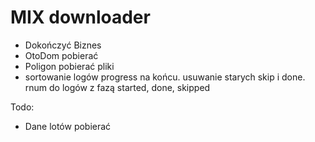 # MIX downloader

- Dokończyć Biznes
- OtoDom pobierać
- Poligon pobierać pliki
- sortowanie logów progress na końcu. usuwanie starych skip i done. rnum do logów z fazą started, done, skipped

Todo:
 - Dane lotów pobierać
